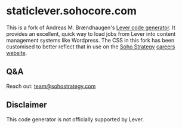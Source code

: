 # staticlever.sohocore.com
This is a fork of Andreas M. Brændhaugen's [Lever code generator](https://andreasmb.github.io/lever-jobs-embed/). It provides an excellent, quick way to load jobs from Lever into content management systems like Wordpress. The CSS in this fork has been customised to better reflect that in use on the [Soho Strategy](https://www.sohostrategy.com/) [careers website](https://www.sohostrategy.com/careers/).

## Q&A
Reach out: team@sohostrategy.com

## Disclaimer
This code generator is not officially supported by Lever.
